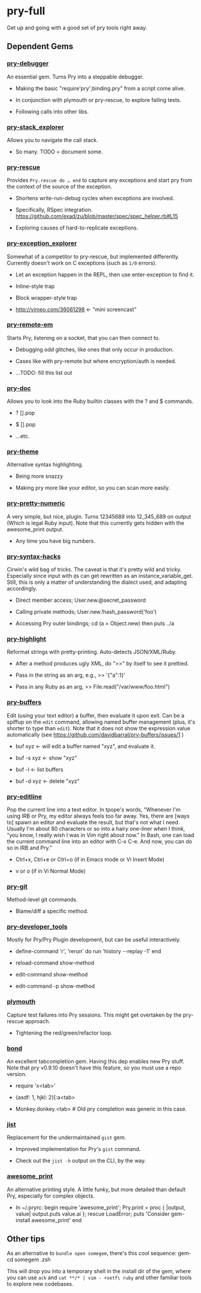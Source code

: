 pry-full
=======

Get up and going with a good set of pry tools right away.



Dependent Gems
--------------

### [pry-debugger](https://github.com/banister/pry-debugger#readme)

An essential gem. Turns Pry into a steppable debugger.
  
- Making the basic &quot;require'pry';binding.pry&quot; from a script come alive.
  
- In conjunction with plymouth or pry-rescue, to explore failing tests.
  
- Following calls into other libs.
  

### [pry-stack_explorer](https://github.com/pry/pry-stack_explorer#readme)

Allows you to navigate the call stack.
  
- So many. TODO = document some.
  

### [pry-rescue](https://github.com/ConradIrwin/pry-rescue#readme)

Provides `Pry.rescue do … end` to capture any exceptions and start pry from the context of the source of the exception.
  
- Shortens write-run-debug cycles when exceptions are involved.
  
- Specifically, RSpec integration. https://github.com/exad/zu/blob/master/spec/spec_helper.rb#L15
  
- Exploring causes of hard-to-replicate exceptions.
  

### [pry-exception_explorer](https://github.com/pry/pry-exception_explorer#readme)

Somewhat of a competitor to pry-rescue, but implemented differently. Currently doesn't work on C exceptions (such as `1/0` errors).
  
- Let an exception happen in the REPL, then use enter-exception to find it.
  
- Inline-style trap
  
- Block wrapper-style trap
  
- http://vimeo.com/36061298 ← &quot;mini screencast&quot;
  

### [pry-remote-em](https://github.com/simulacre/pry-remote-em#readme)

Starts Pry, listening on a socket, that you can then connect to.
  
- Debugging odd glitches, like ones that only occur in production.
  
- Cases like with pry-remote but where encryption/auth is needed.
  
- …TODO: fill this list out
  

### [pry-doc](j)

Allows you to look into the Ruby builtin classes with the ? and $ commands.
  
- ? [].pop
  
- $ [].pop
  
- …etc.
  

### [pry-theme](...)

Alternative syntax highlighting.
  
- Being more snazzy
  
- Making pry more like your editor, so you can scan more easily.
  

### [pry-pretty-numeric](https://github.com/genki/pry-pretty-numeric)

A very simple, but nice, plugin. Turns 12345689 into 12_345_689 on output (Which is legal Ruby input). Note that this currently gets hidden with the awesome_print output.
  
- Any time you have big numbers.
  

### [pry-syntax-hacks](https://github.com/ConradIrwin/pry-syntax-hacks#readme)

Cirwin's wild bag of tricks. The caveat is that it's pretty wild and tricky. Especially since input with `@`s can get rewritten as an instance_variable_get. Still, this is only a matter of understanding the dialect used, and adapting accordingly.
  
- Direct member access; User.new.@secret_password
  
- Calling private methods; User.new.!hash_password('foo')
  
- Accessing Pry outer bindings; cd (a = Object.new)  then  puts ../a
  

### [pry-highlight](https://github.com/ConradIrwin/pry-highlight#readme)

Reformat strings with pretty-printing. Auto-detects JSON/XML/Ruby.
  
- After a method produces ugly XML, do &quot;&gt;&gt;&quot; by itself to see it prettied.
  
- Pass in the string as an arg, e.g., &gt;&gt; '{&quot;a&quot;:1}'
  
- Pass in any Ruby as an arg, &gt;&gt; File.read(&quot;/var/www/foo.html&quot;)
  

### [pry-buffers](https://github.com/davidbarral/pry-buffers/)

Edit (using your text editor) a buffer, then evaluate it upon exit. Can be a spiffup on the `edit` command, allowing named buffer management (plus, it's shorter to type than `edit`). Note that it does not show the expression value automatically (see https://github.com/davidbarral/pry-buffers/issues/1 )
  
- buf xyz     ← will edit a buffer named &quot;xyz&quot;, and evaluate it.
  
- buf -s xyz  ← show &quot;xyz&quot;
  
- buf -l      ← list buffers
  
- buf -d xyz  ← delete &quot;xyz&quot;
  

### [pry-editline](https://github.com/tpope/pry-editline)

Pop the current line into a text editor. In tpope's words, &quot;Whenever I'm using IRB or Pry, my editor always feels too far away. Yes, there are [ways to] spawn an editor and evaluate the result, but that's not what I need. Usually I'm about 80 characters or so into a hairy one-liner when I think, &quot;you know, I really wish I was in Vim right about now.&quot; In Bash, one can load the current command line into an editor with C-x C-e. And now, you can do so in IRB and Pry.&quot;
  
- Ctrl+x, Ctrl+e or Ctrl+o  (if in Emacs mode or Vi Insert Mode)
  
- v or o (if in Vi Normal Mode)
  

### [pry-git](https://github.com/pry/pry-git)

Method-level git commands.
  
- Blame/diff a specific method.
  

### [pry-developer_tools](https://github.com/pry/pry-developer_tools)

Mostly for Pry/Pry Plugin development, but can be useful interactively.
  
- define-command 'r', 'rerun' do run 'history --replay -1' end
  
- reload-command show-method
  
- edit-command show-method
  
- edit-command -p show-method
  

### [plymouth](https://github.com/banister/plymouth#readme)

Capture test failures into Pry sessions. This might get overtaken by the pry-rescue approach.
  
- Tightening the red/green/refactor loop.
  

### [bond](http://tagaholic.me/bond/)

An excellent tabcompletion gem. Having this dep enables new Pry stuff. Note that pry v0.9.10 doesn't have this feature, so you must use a repo version.
  
- require 'x&lt;tab&gt;'
  
- {asdf: 1, hjkl: 2}[:a&lt;tab&gt;
  
- Monkey.donkey.&lt;tab&gt; # Old pry completion was generic in this case.
  

### [jist](https://github.com/ConradIrwin/jist#readme)

Replacement for the undermaintained `gist` gem.
  
- Improved implementation for Pry's `gist` command.
  
- Check out the `jist -h` output on the CLI, by the way.
  

### [awesome_print](https://github.com/michaeldv/awesome_print#readme)

An alternative printing style. A little funky, but more detailed than default Pry, especially for complex objects.
  
- In ~/.pryrc: begin require 'awesome_print'; Pry.print = proc { |output, value| output.puts value.ai }; rescue LoadError; puts 'Consider gem-install awesome_print' end
  


Other tips
----------

As an alternative to `bundle open somegem`, there's this cool sequence:
    gem-cd somegem
    .zsh

This will drop you into a temporary shell in the install dir of the gem, where
you can use `ack` and `cat **/* | vim - +setf\ ruby` and other familiar tools
to explore new codebases.
